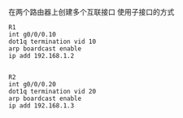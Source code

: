 
在两个路由器上创建多个互联接口
使用子接口的方式

```shell
R1
int g0/0/0.10
dot1q termination vid 10
arp boardcast enable
ip add 192.168.1.2


R2
int g0/0/0.20
dot1q termination vid 20
arp boardcast enable
ip add 192.168.1.3 
```